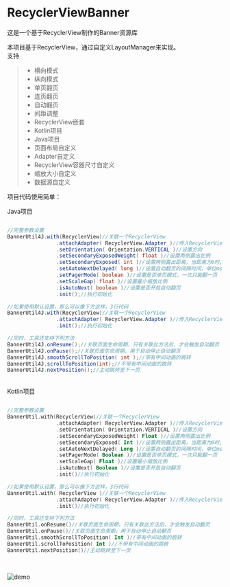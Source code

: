 # RecyclerViewBanner
这是一个基于RecyclerView制作的Banner资源库

本项目基于RecyclerView，通过自定义LayoutManager来实现。<br>
支持
 > * 横向模式
 > * 纵向模式
 > * 单页翻页
 > * 连页翻页
 > * 自动翻页
 > * 间距调整
 > * RecyclerView嵌套
 > * Kotlin项目
 > * Java项目
 > * 页面布局自定义
 > * Adapter自定义
 > * RecyclerView容器尺寸自定义
 > * 缩放大小自定义
 > * 数据源自定义

项目代码使用简单：<br>

Java项目

``` java

//完整参数设置
BannerUtil4J.with(RecyclerView)//关联一个RecyclerView
                .attachAdapter( RecyclerView.Adapter )//传入RecyclerView的Adapter
                .setOrientation( Orientation.VERTICAL )//设置方向
                .setSecondaryExposedWeight( float )//设置两侧露出比例
                .setSecondaryExposed( int )//设置两侧露出距离，当距离为0时,上一行比例生效
                .setAutoNextDelayed( long )//设置自动翻页的间隔时间，单位ms
                .setPagerMode( boolean )//设置是否单页模式，一次只能翻一页
                .setScaleGap( float )//设置最小缩放比例
                .isAutoNext( boolean )//设置是否开启自动翻页
                .init();//执行初始化

//如果使用默认设置，那么可以像下方这样，3行代码
BannerUtil4J.with(RecyclerView)//关联一个RecyclerView
                .attachAdapter( RecyclerView.Adapter )//传入RecyclerView的Adapter
                .init();//执行初始化

//同时，工具还支持下列方法
BannerUtil4J.onResume();//关联页面生命周期，只有关联此方法后，才会触发自动翻页
BannerUtil4J.onPause();//关联页面生命周期，用于自动停止自动翻页
BannerUtil4J.smoothScrollToPosition( int );//带有中间动画的跳转
BannerUtil4J.scrollToPosition(int);//不带有中间动画的跳转
BannerUtil4J.nextPosition();//主动跳转至下一页

```

<br>
Kotlin项目 <br>

``` kotlin

//完整参数设置
BannerUtil.with(RecyclerView)//关联一个RecyclerView
                .attachAdapter( RecyclerView.Adapter )//传入RecyclerView的Adapter
                .setOrientation( Orientation.VERTICAL )//设置方向
                .setSecondaryExposedWeight( Float )//设置两侧露出比例
                .setSecondaryExposed( Int )//设置两侧露出距离，当距离为0时,上一行比例生效
                .setAutoNextDelayed( Long )//设置自动翻页的间隔时间，单位ms
                .setPagerMode( Boolean )//设置是否单页模式，一次只能翻一页
                .setScaleGap( Float )//设置最小缩放比例
                .isAutoNext( Boolean )//设置是否开启自动翻页
                .init()//执行初始化

//如果使用默认设置，那么可以像下方这样，3行代码
BannerUtil.with( RecyclerView )//关联一个RecyclerView
                .attachAdapter( RecyclerView.Adapter )//传入RecyclerView的Adapter
                .init()//执行初始化

//同时，工具还支持下列方法
BannerUtil.onResume()//关联页面生命周期，只有关联此方法后，才会触发自动翻页
BannerUtil.onPause()//关联页面生命周期，用于自动停止自动翻页
BannerUtil.smoothScrollToPosition( Int )//带有中间动画的跳转
BannerUtil.scrollToPosition( Int )//不带有中间动画的跳转
BannerUtil.nextPosition()//主动跳转至下一页

```

<br>



![demo](https://raw.githubusercontent.com/Mr-XiaoLiang/RecyclerViewBanner/master/video/demo.gif)
